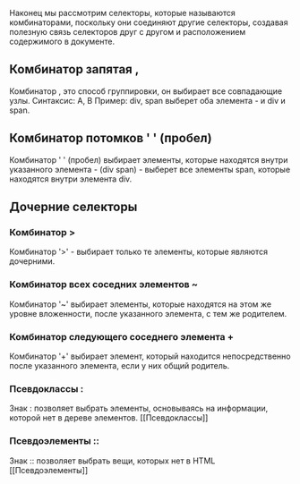 Наконец мы рассмотрим селекторы, которые называются комбинаторами, поскольку они соединяют другие селекторы, создавая полезную связь селекторов друг с другом и расположением содержимого в документе.

## Комбинатор запятая ,

Комбинатор , это способ группировки, он выбирает все совпадающие узлы. Синтаксис: A, B Пример: div, span выберет оба элемента - и div и span.

## Комбинатор потомков ' ' (пробел) 

Комбинатор ' ' (пробел) выбирает элементы, которые находятся внутри указанного элемента - (div span) - выберет все элементы span, которые находятся внутри элемента div.

## Дочерние селекторы
### Комбинатор >

Комбинатор '>' - выбирает только те элементы, которые являются дочерними.

### Комбинатор всех соседних элементов ~

Комбинатор '~' выбирает элементы, которые находятся на этом же уровне вложенности, после указанного элемента, с тем же родителем.

### Комбинатор следующего соседнего элемента +

Комбинатор '+' выбирает элемент, который находится непосредственно после указанного элемента, если у них общий родитель.

### Псевдоклассы :

Знак : позволяет выбрать элементы, основываясь на информации, которой нет в дереве элементов.
[[Псевдоклассы]]

### Псевдоэлементы ::

Знак :: позволяет выбрать вещи, которых нет в HTML
[[Псевдоэлементы]]